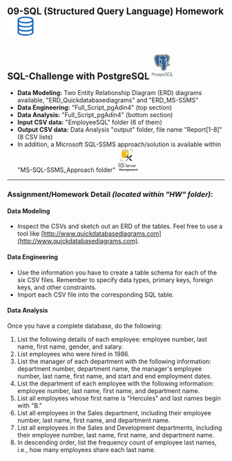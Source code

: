 ## 09-SQL (Structured Query Language) Homework![](/HW/Instructions/sql2.png)
## SQL-Challenge with PostgreSQL ![](/postgres.jpg)
 * **Data Modeling:** Two Entity Relationship Diagram (ERD) diagrams available, "ERD_Quickdatabasediagrams" and "ERD_MS-SSMS"
 * **Data Engineering:** "Full_Script_pgAdin4" (top section)
 * **Data Analysis:** "Full_Script_pgAdin4" (bottom section)
 * **Input CSV data:** "EmployeeSQL" folder (6 of them)
 * **Output CSV data:** Data Analysis "output" folder, file name "Report[1-8]" (8 CSV lists)
 * In addition, a Microsoft SQL-SSMS approach/solution is available within "MS-SQL-SSMS_Approach folder" ![](/MS-SQL-SSMS_Approach/ssms.PNG)

--------------------------
### Assignment/Homework Detail *(located within "HW" folder)*: 

#### Data Modeling
 * Inspect the CSVs and sketch out an ERD of the tables. Feel free to use a tool like [http://www.quickdatabasediagrams.com](http://www.quickdatabasediagrams.com).

#### Data Engineering
 * Use the information you have to create a table schema for each of the six CSV files. Remember to specify data types, primary keys, foreign keys, and other constraints.
 * Import each CSV file into the corresponding SQL table.

#### Data Analysis
Once you have a complete database, do the following:
1. List the following details of each employee: employee number, last name, first name, gender, and salary.
2. List employees who were hired in 1986.
3. List the manager of each department with the following information: department number, department name, the manager's employee number, last name, first name, and start and end employment dates.
4. List the department of each employee with the following information: employee number, last name, first name, and department name.
5. List all employees whose first name is "Hercules" and last names begin with "B."
6. List all employees in the Sales department, including their employee number, last name, first name, and department name.
7. List all employees in the Sales and Development departments, including their employee number, last name, first name, and department name.
8. In descending order, list the frequency count of employee last names, i.e., how many employees share each last name.
<!--
#### Bonus (Optional)
As you examine the data, you are overcome with a creeping suspicion that the dataset is fake. You surmise that your boss handed you spurious data in order to test the data engineering skills of a new employee. To confirm your hunch, you decide to take the following steps to generate a visualization of the data, with which you will confront your boss:

1. Import the SQL database into Pandas. (Yes, you could read the CSVs directly in Pandas, but you are, after all, trying to prove your technical mettle.) This step may require some research. Feel free to use the code below to get started. Be sure to make any necessary modifications for your username, password, host, port, and database name:
   ```sql
   from sqlalchemy import create_engine
   engine = create_engine('postgresql://localhost:5432/<your_db_name>')
   connection = engine.connect()
   ```
* Consult [SQLAlchemy documentation](https://docs.sqlalchemy.org/en/latest/core/engines.html#postgresql) for more information.
* If using a password, do not upload your password to your GitHub repository. See [https://www.youtube.com/watch?v=2uaTPmNvH0I](https://www.youtube.com/watch?v=2uaTPmNvH0I) and [https://martin-thoma.com/configuration-files-in-python/](https://martin-thoma.com/configuration-files-in-python/) for more information.

2. Create a histogram to visualize the most common salary ranges for employees.
3. Create a bar chart of average salary by title.
-->
